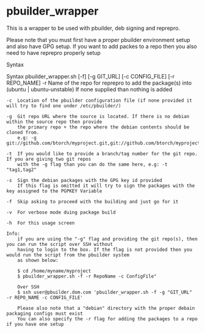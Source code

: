 pbuilder_wrapper
================

This is a wrapper to be used with pbuilder, deb signing and reprepro. 

Please note that you must first have a proper pbuilder environment setup and also have GPG setup.
If you want to add packes to a repo then you also need to have reprepro properly setup 



Syntax


Syntax
    pbuilder_wrapper.sh  [-f] [-g GIT_URL] [-c CONFIG_FILE] [-r REPO_NAME]
    -r  Name of the repo for reprepro to add the package(s) into (ubuntu | ubuntu-unstable)
        If none supplied than nothing is added 

    -c  Location of the pbuilder configuration file (if none provided it will try to find one under /etc/pbuilder/)

    -g  Git repo URL where the source is located. If there is no debian within the source repo then provide 
        the primary repo + the repo where the debian contents should be cloned from.
        e.g: -g git://github.com/btorch/myproject.git,git://github.com/btorch/myproject_debian.git

    -t  If you would like to provide a branch/tag number for the git repo. If you are giving two git repos
        with the -g flag than you can do the same here, e.g: -t "tag1,tag2" 

    -s  Sign the debian packages with the GPG key id provided 
        If this flag is omitted it will try to sign the packages with the key assigned to the PGPKEY Variable

    -f  Skip asking to proceed with the building and just go for it

    -v  For verbose mode duing package build 

    -h  For this usage screen  

    Info:
        if you are using the "-g" flag and providing the git repo(s), then you can run the script over SSH without
        having to login to the box. If the flag is not provided then you would run the script from the pbuilder system 
        as shown below: 

        $ cd /home/myname/myproject 
        $ pbuilder_wrapper.sh -f -r RepoName -c ConfigFile"

        Over SSH 
        $ ssh user@pbuilder.dom.com 'pbuilder_wrapper.sh -f -g "GIT_URL"  -r REPO_NAME -c CONFIG_FILE'

        Please also note that a "debian" directory with the proper debain packaging configs must exist
        You can also specify the -r flag for adding the packages to a repo if you have one setup 



